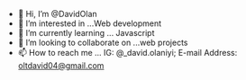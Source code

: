 - 👋 Hi, I’m @DavidOlan
- 👀 I’m interested in ...Web development
- 🌱 I’m currently learning ... Javascript
- 💞️ I’m looking to collaborate on ...web projects
- 📫 How to reach me ... IG: @_david.olaniyi; E-mail Address: oltdavid04@gmail.com
   

<!---
DavidOlan/DavidOlan is a ✨ special ✨ repository because its `README.md` (this file) appears on your GitHub profile.
You can click the Preview link to take a look at your changes.
--->
